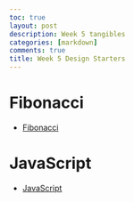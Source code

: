 ```yaml
---
toc: true
layout: post
description: Week 5 tangibles
categories: [markdown]
comments: true
title: Week 5 Design Starters
---
```

# Fibonacci
* [Fibonacci](https://aidanywu.github.io/fastpages/jupyter/2022/09/25/fibonacci.html)

# JavaScript
* [JavaScript](https://aidanywu.github.io/fastpages/jupyter/2022/09/25/javascript.html)
